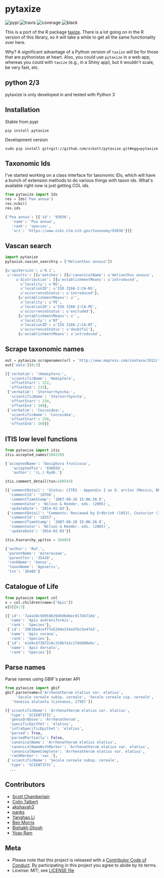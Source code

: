 # pytaxize

![pypi](https://img.shields.io/pypi/v/pytaxize.svg) ![travis](https://travis-ci.org/sckott/pytaxize.svg?branch=main) ![coverage](https://codecov.io/gh/sckott/pytaxize/branch/main/graph/badge.svg) ![black](https://img.shields.io/badge/code%20style-black-000000.svg)

This is a port of the R package [taxize](https://github.com/ropensci/taxize). There is a lot going on in the R version of this library, so it will take a while to get all the same functionality over here.

Why? A significant advantage of a Python version of `taxize` will be for those that are pythonistas at heart. Also, you could use `pytaxize` in a web app, whereas you could with `taxize` (e.g., in a Shiny app), but it wouldn't scale, be very fast, etc.

## python 2/3

pytaxize is only developed in and tested with Python 3

## Installation

Stable from pypi

```console
pip install pytaxize
```

Development version

```console
sudo pip install git+git://github.com/sckott/pytaxize.git#egg=pytaxize
```

## Taxonomic Ids

I've started working on a class interface for taxonomic IDs, which will have a bunch of extension methods to do various things with taxon ids. What's available right now is just getting COL ids.

```python
from pytaxize import Ids
res = Ids('Poa annua')
res.ncbi()
res.ids
```

```python
{'Poa annua': [{'id': '93036',
   'name': 'Poa annua',
   'rank': 'species',
   'uri': 'https://www.ncbi.nlm.nih.gov/taxonomy/93036'}]}
```

## Vascan search

```python
import pytaxize
pytaxize.vascan_search(q = ["Helianthus annuus"])
```

```python
{u'apiVersion': u'0.1',
 u'results': [{u'matches': [{u'canonicalName': u'Helianthus annuus',
     u'distribution': [{u'establishmentMeans': u'introduced',
       u'locality': u'NS',
       u'locationID': u'ISO 3166-2:CA-NS',
       u'occurrenceStatus': u'introduced'},
      {u'establishmentMeans': u'',
       u'locality': u'PE',
       u'locationID': u'ISO 3166-2:CA-PE',
       u'occurrenceStatus': u'excluded'},
      {u'establishmentMeans': u'',
       u'locality': u'NT',
       u'locationID': u'ISO 3166-2:CA-NT',
       u'occurrenceStatus': u'doubtful'},
      {u'establishmentMeans': u'introduced',
```

## Scrape taxonomic names

```python
out = pytaxize.scrapenames(url = 'http://www.mapress.com/zootaxa/2012/f/z03372p265f.pdf')
out['data'][0:3]
```

```python
[{'verbatim': '(Hemiptera:',
  'scientificName': 'Hemiptera',
  'offsetStart': 222,
  'offsetEnd': 233},
 {'verbatim': 'Sternorrhyncha:',
  'scientificName': 'Sternorrhyncha',
  'offsetStart': 234,
  'offsetEnd': 249},
 {'verbatim': 'Coccoidea:',
  'scientificName': 'Coccoidea',
  'offsetStart': 250,
  'offsetEnd': 260}]
```

## ITIS low level functions

```python
from pytaxize import itis
itis.accepted_names(504239)

{'acceptedName': 'Dasiphora fruticosa',
   'acceptedTsn': '836659',
   'author': '(L.) Rydb.'}
```

```python
itis.comment_detail(tsn=180543)

[{'commentDetail': 'Status: CITES - Appendix I as U. arctos (Mexico, Bhutan, China, and Mongolia populations) and U. a. isabellinus; otherwise Appendix II. U. S. ESA - Endangered as U. arctos pruinosus, as U. arctos in Mexico, and as U. a. arctos in Italy. Threatened as U. a. ho...',
  'commentId': '18556',
  'commentTimeStamp': '2007-08-20 15:06:38.0',
  'commentator': 'Wilson & Reeder, eds. (2005)',
  'updateDate': '2014-02-03'},
 {'commentDetail': "Comments: Reviewed by Erdbrink (1953), Couturier (1954), Rausch (1963a), Kurtén (1973), Hall (1984) and Pasitschniak-Arts (1993). Ognev (1931) and Allen (1938) recognized U. pruinosus as distinct; not followed by Ellerman and Morrison-Scott (1951), Gao (1987), and Stroganov (1962). Lönnberg (1923b) believed that differences between pruinosus and arctos warranted subgeneric distinction as (Mylarctos) pruinosus; however, this was not supported by Pocock's (1932b) thorough revision. Synonyms allocated a...",
  'commentId': '18557',
  'commentTimeStamp': '2007-08-20 15:06:38.0',
  'commentator': 'Wilson & Reeder, eds. (2005)',
  'updateDate': '2014-02-03'}]
```

```python
itis.hierarchy_up(tsn = 36485)

{'author': 'Raf.',
 'parentName': 'Asteraceae',
 'parentTsn': '35420',
 'rankName': 'Genus',
 'taxonName': 'Agoseris',
 'tsn': '36485'}
```

## Catalogue of Life

```python
from pytaxize import col
x = col.children(name=["Apis"])
x[0][0:3]
```

```python
[{'id': '7a4a38c5095963949d6d6ec917d471de',
  'name': 'Apis andreniformis',
  'rank': 'Species'},
 {'id': '39610a4ceff7e5244e334a3fbc5e47e5',
  'name': 'Apis cerana',
  'rank': 'Species'},
 {'id': 'e1d4cbf3872c6c310b7a1c17ddd00ebc',
  'name': 'Apis dorsata',
  'rank': 'Species'}]
```

## Parse names

Parse names using GBIF's parser API

```python
from pytaxize import gbif
gbif.parse(name=['Arrhenatherum elatius var. elatius',
	 'Secale cereale subsp. cereale', 'Secale cereale ssp. cereale',
   'Vanessa atalanta (Linnaeus, 1758)'])
```

```python
[{'scientificName': 'Arrhenatherum elatius var. elatius',
  'type': 'SCIENTIFIC',
  'genusOrAbove': 'Arrhenatherum',
  'specificEpithet': 'elatius',
  'infraSpecificEpithet': 'elatius',
  'parsed': True,
  'parsedPartially': False,
  'canonicalName': 'Arrhenatherum elatius elatius',
  'canonicalNameWithMarker': 'Arrhenatherum elatius var. elatius',
  'canonicalNameComplete': 'Arrhenatherum elatius var. elatius',
  'rankMarker': 'var.'},
 {'scientificName': 'Secale cereale subsp. cereale',
  'type': 'SCIENTIFIC',
  ...
```

## Contributors

* [Scott Chamberlain](https://github.com/sckott)
* [Colin Talbert](https://github.com/ColinTalbert)
* [akshayah3](https://github.com/akshayah3)
* [panks](https://github.com/panks)
* [Yanghao Li](https://github.com/lyttonhao)
* [Ben Morris](https://github.com/bendmorris)
* [Bishakh Ghosh](https://github.com/ghoshbishakh)
* [Yoav Ram](https://github.com/yoavram)

## Meta

* Please note that this project is released with a [Contributor Code of Conduct](https://github.com/sckott/pytaxize/blob/main/CONDUCT.md). By participating in this project you agree to abide by its terms.
* License: MIT; see [LICENSE file](https://github.com/sckott/pytaxize/blob/main/LICENSE)